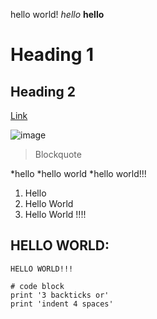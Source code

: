 hello world!
*hello*
**hello**
# Heading 1
## Heading 2

[Link](https://vickyc0221.github.io/cse15l-lab-reports/)

![image](https://user-images.githubusercontent.com/97704459/149413119-d4b08222-19a8-4c1b-9985-d65e0ced8451.png)


> Blockquote

*hello
*hello world
*hello world!!!

1. Hello
2. Hello World
3. Hello World !!!!

HELLO WORLD:
---
`HELLO WORLD!!!` 


```
# code block
print '3 backticks or'
print 'indent 4 spaces'
```
